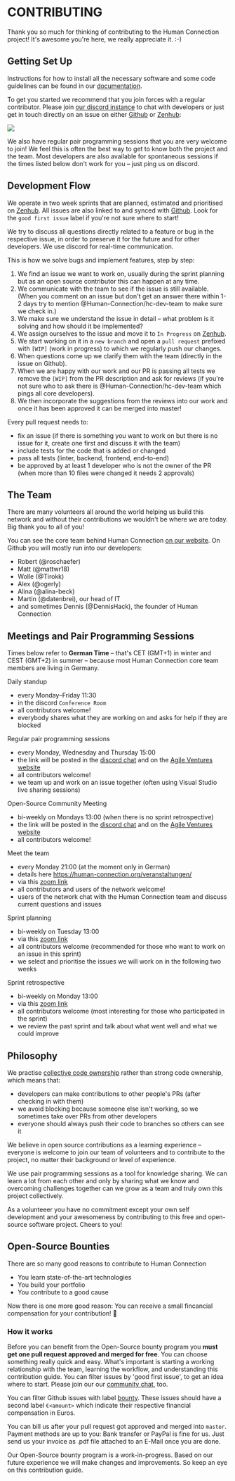 # CONTRIBUTING

Thank you so much for thinking of contributing to the Human Connection project! It's awesome you're here, we really appreciate it. :-\)

## Getting Set Up

Instructions for how to install all the necessary software and some code guidelines can be found in our [documentation](https://docs.human-connection.org/human-connection/).

To get you started we recommend that you join forces with a regular contributor. Please join [our discord instance](https://human-connection.org/discord) to chat with developers or just get in touch directly on an issue on either [Github](https://github.com/Human-Connection/Human-Connection/issues) or [Zenhub](https://app.zenhub.com/workspaces/human-connection-nitro-5c0154ecc699f60fc92cf11f/boards?repos=152252353):

![](https://dl.dropbox.com/s/vbmcihkduy9dhko/Screenshot%202019-01-03%2015.50.11.png?dl=0)

We also have regular pair programming sessions that you are very welcome to join! We feel this is often the best way to get to know both the project and the team. Most developers are also available for spontaneous sessions if the times listed below don't work for you – just ping us on discord.

## Development Flow

We operate in two week sprints that are planned, estimated and prioritised on [Zenhub](https://app.zenhub.com/workspaces/human-connection-nitro-5c0154ecc699f60fc92cf11f). All issues are also linked to and synced with [Github](https://github.com/Human-Connection/Human-Connection/issues). Look for the `good first issue` label if you're not sure where to start!

We try to discuss all questions directly related to a feature or bug in the respective issue, in order to preserve it for the future and for other developers. We use discord for real-time communication.

This is how we solve bugs and implement features, step by step:
1. We find an issue we want to work on, usually during the sprint planning but as an open source contributor this can happen at any time.
2. We communicate with the team to see if the issue is still available. (When you comment on an issue but don't get an answer there within 1-2 days try to mention @Human-Connection/hc-dev-team to make sure we check in.)
3. We make sure we understand the issue in detail – what problem is it solving and how should it be implemented?
4. We assign ourselves to the issue and move it to `In Progress` on [Zenhub](https://app.zenhub.com/workspaces/human-connection-nitro-5c0154ecc699f60fc92cf11f).
5. We start working on it in a `new branch` and open a `pull request` prefixed with `[WIP]` (work in progress) to which we regularly push our changes.
6. When questions come up we clarify them with the team (directly in the issue on Github).
7. When we are happy with our work and our PR is passing all tests we remove the `[WIP]` from the PR description and ask for reviews (if you're not sure who to ask there is @Human-Connection/hc-dev-team which pings all core developers).
8. We then incorporate the suggestions from the reviews into our work and once it has been approved it can be merged into master!

Every pull request needs to:
* fix an issue (if there is something you want to work on but there is no issue for it, create one first and discuss it with the team)
* include tests for the code that is added or changed
* pass all tests (linter, backend, frontend, end-to-end)
* be approved by at least 1 developer who is not the owner of the PR (when more than 10 files were changed it needs 2 approvals)

## The Team

There are many volunteers all around the world helping us build this network and without their contributions we wouldn't be where we are today. Big thank you to all of you!

You can see the core team behind Human Connection [on our website](https://human-connection.org/en/the-team/). On Github you will mostly run into our developers:
* Robert (@roschaefer)
* Matt (@mattwr18)
* Wolle (@Tirokk)
* Alex (@ogerly)
* Alina (@alina-beck)
* Martin (@datenbrei), our head of IT
* and sometimes Dennis (@DennisHack), the founder of Human Connection

## Meetings and Pair Programming Sessions

Times below refer to **German Time** – that's CET (GMT+1) in winter and CEST (GMT+2) in summer – because most Human Connection core team members are living in Germany.

Daily standup
* every Monday–Friday 11:30
* in the discord `Conference Room`
* all contributors welcome!
* everybody shares what they are working on and asks for help if they are blocked

Regular pair programming sessions
* every Monday, Wednesday and Thursday 15:00
* the link will be posted in the [discord chat](https://discord.gg/6ub73U3) and on the [Agile Ventures website](https://www.agileventures.org/events?utf8=%E2%9C%93&project_id=220&commit=Filter+by+Project)
* all contributors welcome!
* we team up and work on an issue together (often using Visual Studio live sharing sessions)

Open-Source Community Meeting
* bi-weekly on Mondays 13:00 (when there is no sprint retrospective)
* the link will be posted in the [discord chat](https://discord.gg/6ub73U3) and on the [Agile Ventures website](https://www.agileventures.org/events?utf8=%E2%9C%93&project_id=220&commit=Filter+by+Project)
* all contributors welcome!

Meet the team
* every Monday 21:00 (at the moment only in German)
* details here https://human-connection.org/veranstaltungen/
* via this [zoom link](https://zoom.us/j/936943532)
* all contributors and users of the network welcome!
* users of the network chat with the Human Connection team and discuss current questions and issues

Sprint planning
* bi-weekly on Tuesday 13:00
* via this [zoom link](https://zoom.us/j/7743582385)
* all contributors welcome (recommended for those who want to work on an issue in this sprint)
* we select and prioritise the issues we will work on in the following two weeks

Sprint retrospective
* bi-weekly on Monday 13:00
* via this [zoom link](https://zoom.us/j/7743582385)
* all contributors welcome (most interesting for those who participated in the sprint)
* we review the past sprint and talk about what went well and what we could improve

## Philosophy

We practise [collective code ownership](http://www.extremeprogramming.org/rules/collective.html) rather than strong code ownership, which means that:
* developers can make contributions to other people's PRs (after checking in with them)
* we avoid blocking because someone else isn't working, so we sometimes take over PRs from other developers
* everyone should always push their code to branches so others can see it

We believe in open source contributions as a learning experience – everyone is welcome to join our team of volunteers and to contribute to the project, no matter their background or level of experience.

We use pair programming sessions as a tool for knowledge sharing. We can learn a lot from each other and only by sharing what we know and overcoming challenges together can we grow as a team and truly own this project collectively.

As a volunteeer you have no commitment except your own self development and your awesomeness by contributing to this free and open-source software project. Cheers to you!


## Open-Source Bounties

There are so many good reasons to contribute to Human Connection
* You learn state-of-the-art technologies
* You build your portfolio
* You contribute to a good cause

Now there is one more good reason: You can receive a small fincancial
compensation for your contribution! :tada:

### How it works

Before you can benefit from the Open-Source bounty program you **must get one
pull request approved and merged for free**. You can choose something really
quick and easy. What's important is starting a working relationship with the
team, learning the workflow, and understanding this contribution guide. You can
filter issues by 'good first issue', to get an idea where to start. Please join
our our [community chat](https://human-connection.org/discord), too.

You can filter Github issues with label [bounty](https://github.com/Human-Connection/Human-Connection/issues?q=is%3Aopen+is%3Aissue+label%3Abounty). These issues should have a second label `€<amount>`
which indicate their respective financial compensation in Euros.

You can bill us after your pull request got approved and merged into `master`.
Payment methods are up to you: Bank transfer or PayPal is fine for us. Just send
us your invoice as .pdf file attached to an E-Mail once you are done.

Our Open-Source bounty program is a work-in-progress. Based on our future
experience we will make changes and improvements. So keep an eye on this
contribution guide.
